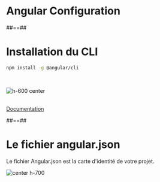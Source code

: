 <!-- .slide: class="transition-bg-sfeir-2" -->

# Angular Configuration

##==##

<!-- .slide: class="with-code inconsolata" -->

# Installation du CLI

```sh
npm install -g @angular/cli
```

<!-- .element: class="big-code" -->
<br>

![h-600 center](assets/images/school/basics/angular_cli_helper.png)
<br><br>

[Documentation](https://cli.angular.io/)

<!-- .element: class="center" -->

##==##

<!-- .slide"-->

# Le fichier angular.json
Le fichier Angular.json est la carte d'identité de votre projet.

![center h-700](assets/images/school/basics/angular_json.png)
